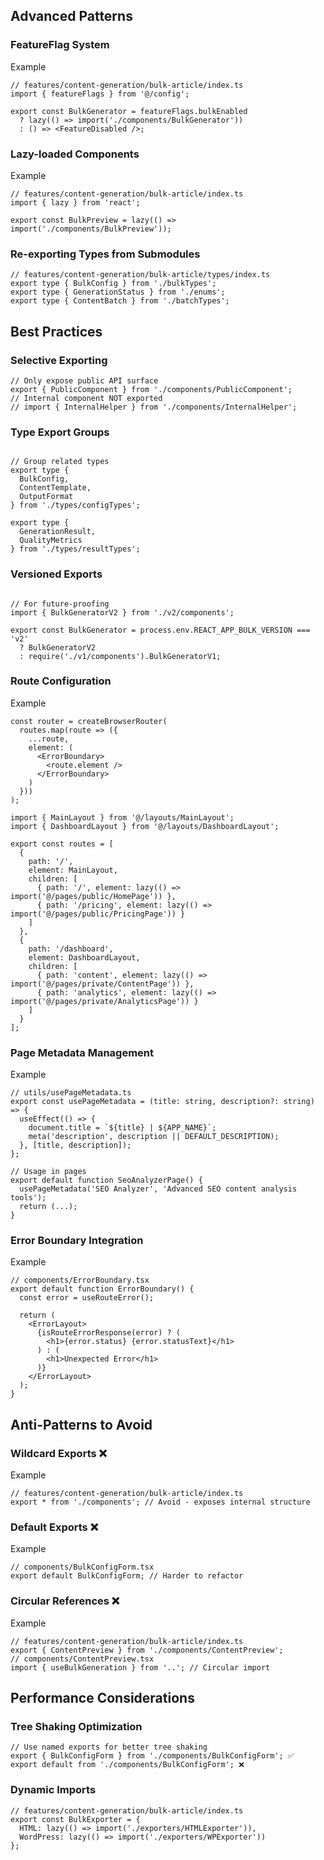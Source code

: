 ## Advanced Patterns

### FeatureFlag System

Example

```
// features/content-generation/bulk-article/index.ts
import { featureFlags } from '@/config';

export const BulkGenerator = featureFlags.bulkEnabled
  ? lazy(() => import('./components/BulkGenerator'))
  : () => <FeatureDisabled />;
```

### Lazy-loaded Components

Example

```
// features/content-generation/bulk-article/index.ts
import { lazy } from 'react';

export const BulkPreview = lazy(() => import('./components/BulkPreview'));

```

### Re-exporting Types from Submodules

```
// features/content-generation/bulk-article/types/index.ts
export type { BulkConfig } from './bulkTypes';
export type { GenerationStatus } from './enums';
export type { ContentBatch } from './batchTypes';
```

## Best Practices

### Selective Exporting

```
// Only expose public API surface
export { PublicComponent } from './components/PublicComponent';
// Internal component NOT exported
// import { InternalHelper } from './components/InternalHelper';

```

### Type Export Groups

```

// Group related types
export type {
  BulkConfig,
  ContentTemplate,
  OutputFormat
} from './types/configTypes';

export type {
  GenerationResult,
  QualityMetrics
} from './types/resultTypes';

```

### Versioned Exports

```

// For future-proofing
import { BulkGeneratorV2 } from './v2/components';

export const BulkGenerator = process.env.REACT_APP_BULK_VERSION === 'v2'
  ? BulkGeneratorV2
  : require('./v1/components').BulkGeneratorV1;

```

### Route Configuration

Example

```
const router = createBrowserRouter(
  routes.map(route => ({
    ...route,
    element: (
      <ErrorBoundary>
        <route.element />
      </ErrorBoundary>
    )
  }))
);

import { MainLayout } from '@/layouts/MainLayout';
import { DashboardLayout } from '@/layouts/DashboardLayout';

export const routes = [
  {
    path: '/',
    element: MainLayout,
    children: [
      { path: '/', element: lazy(() => import('@/pages/public/HomePage')) },
      { path: '/pricing', element: lazy(() => import('@/pages/public/PricingPage')) }
    ]
  },
  {
    path: '/dashboard',
    element: DashboardLayout,
    children: [
      { path: 'content', element: lazy(() => import('@/pages/private/ContentPage')) },
      { path: 'analytics', element: lazy(() => import('@/pages/private/AnalyticsPage')) }
    ]
  }
];
```

### Page Metadata Management

Example

```
// utils/usePageMetadata.ts
export const usePageMetadata = (title: string, description?: string) => {
  useEffect(() => {
    document.title = `${title} | ${APP_NAME}`;
    meta('description', description || DEFAULT_DESCRIPTION);
  }, [title, description]);
};

// Usage in pages
export default function SeoAnalyzerPage() {
  usePageMetadata('SEO Analyzer', 'Advanced SEO content analysis tools');
  return (...);
}

```

### Error Boundary Integration

Example

```
// components/ErrorBoundary.tsx
export default function ErrorBoundary() {
  const error = useRouteError();

  return (
    <ErrorLayout>
      {isRouteErrorResponse(error) ? (
        <h1>{error.status} {error.statusText}</h1>
      ) : (
        <h1>Unexpected Error</h1>
      )}
    </ErrorLayout>
  );
}

```

## Anti-Patterns to Avoid

### Wildcard Exports ❌

Example

```
// features/content-generation/bulk-article/index.ts
export * from './components'; // Avoid - exposes internal structure

```

### Default Exports ❌

Example

```
// components/BulkConfigForm.tsx
export default BulkConfigForm; // Harder to refactor
```

### Circular References ❌

Example

```
// features/content-generation/bulk-article/index.ts
export { ContentPreview } from './components/ContentPreview';
// components/ContentPreview.tsx
import { useBulkGeneration } from '..'; // Circular import

```

## Performance Considerations

### Tree Shaking Optimization

```
// Use named exports for better tree shaking
export { BulkConfigForm } from './components/BulkConfigForm'; ✅
export default from './components/BulkConfigForm'; ❌
```

### Dynamic Imports

```
// features/content-generation/bulk-article/index.ts
export const BulkExporter = {
  HTML: lazy(() => import('./exporters/HTMLExporter')),
  WordPress: lazy(() => import('./exporters/WPExporter'))
};

```
